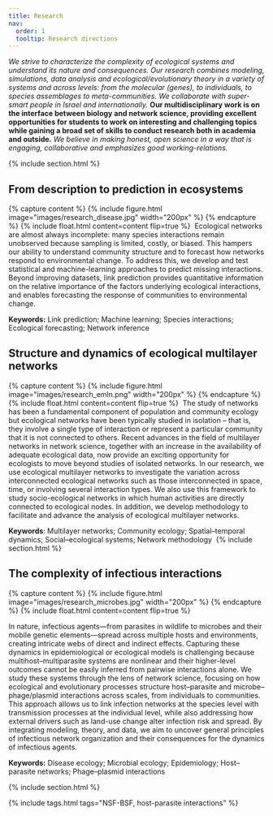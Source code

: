 ```yaml
---
title: Research
nav:
  order: 1
  tooltip: Research directions
---
```


_We strive to characterize the complexity of ecological systems and understand its nature and consequences. Our research combines modeling, simulations, data analysis and ecological/evolutionary theory in a variety of systems and across levels: from the molecular (genes), to individuals, to species assemblages to meta-communities. We collaborate with super-smart people in Israel and internationally._ **Our multidisciplinary work is on the interface between biology and network science, providing excellent opportunities for students to work on interesting and challenging topics while gaining a broad set of skills to conduct research both in academia and outside.** _We believe in making honest, open science in a way that is engaging, collaborative and emphasizes good working-relations._

{% include section.html %}

## From description to prediction in ecosystems

{% capture content %}
  {%
    include figure.html
    image="images/research_disease.jpg"
    width="200px"
  %}
{% endcapture %}
​
{%
  include float.html
  content=content
  flip=true
%}
​
Ecological networks are almost always incomplete: many species interactions remain unobserved because sampling is limited, costly, or biased. This hampers our ability to understand community structure and to forecast how networks respond to environmental change. To address this, we develop and test statistical and machine-learning approaches to predict missing interactions. Beyond improving datasets, link prediction provides quantitative information on the relative importance of the factors underlying ecological interactions, and enables forecasting the response of communities to environmental change.

**Keywords:** Link prediction; Machine learning; Species interactions; Ecological forecasting; Network inference

## Structure and dynamics of ecological multilayer networks

{% capture content %}
  {%
    include figure.html
    image="images/research_emln.png"
    width="200px"
  %}
{% endcapture %}
​
{%
  include float.html
  content=content
  flip=true
%}
​
The study of networks has been a fundamental component of population and community ecology but ecological networks have been typically studied in isolation – that is, they involve a single type of interaction or represent a particular community that it is not connected to others. Recent advances in the field of multilayer networks in network science, together with an increase in the availability of adequate ecological data, now provide an exciting opportunity for ecologists to move beyond studies of isolated networks. In our research, we use ecological multilayer networks to investigate the variation across interconnected ecological networks such as those interconnected in space, time, or involving several interaction types. We also use this framework to study socio-ecological networks in which human activities are directly connected to ecological nodes. In addition, we develop methodology to facilitate and advance the analysis of ecological multilayer networks.

**Keywords**: Multilayer networks; Community ecology; Spatial–temporal dynamics; Social–ecological systems; Network methodology
​
{% include section.html %}

## The complexity of infectious interactions

{% capture content %}
  {%
    include figure.html
    image="images/research_microbes.jpg"
    width="200px"
  %}
{% endcapture %}
​
{%
  include float.html
  content=content
  flip=true
%}

In nature, infectious agents—from parasites in wildlife to microbes and their mobile genetic elements—spread across multiple hosts and environments, creating intricate webs of direct and indirect effects. Capturing these dynamics in epidemiological or ecological models is challenging because multihost–multiparasite systems are nonlinear and their higher-level outcomes cannot be easily inferred from pairwise interactions alone. We study these systems through the lens of network science, focusing on how ecological and evolutionary processes structure host–parasite and microbe–phage/plasmid interactions across scales, from individuals to communities. This approach allows us to link infection networks at the species level with transmission processes at the individual level, while also addressing how external drivers such as land-use change alter infection risk and spread. By integrating modeling, theory, and data, we aim to uncover general principles of infectious network organization and their consequences for the dynamics of infectious agents.

**Keywords:** Disease ecology; Microbial ecology; Epidemiology; Host–parasite networks; Phage–plasmid interactions

{% include section.html %}


{%
  include tags.html
  tags="NSF-BSF, host-parasite interactions"
%}
